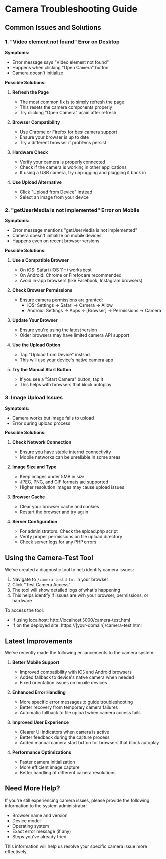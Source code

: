 # Camera Troubleshooting Guide

## Common Issues and Solutions

### 1. "Video element not found" Error on Desktop

**Symptoms:**
- Error message says "Video element not found"
- Happens when clicking "Open Camera" button
- Camera doesn't initialize

**Possible Solutions:**
1. **Refresh the Page**
   - The most common fix is to simply refresh the page
   - This resets the camera components properly
   - Try clicking "Open Camera" again after refresh

2. **Browser Compatibility**
   - Use Chrome or Firefox for best camera support
   - Ensure your browser is up to date
   - Try a different browser if problems persist

3. **Hardware Check**
   - Verify your camera is properly connected
   - Check if the camera is working in other applications
   - If using a USB camera, try unplugging and plugging it back in

4. **Use Upload Alternative**
   - Click "Upload from Device" instead
   - Select an image from your device

### 2. "getUserMedia is not implemented" Error on Mobile

**Symptoms:**
- Error message mentions "getUserMedia is not implemented"
- Camera doesn't initialize on mobile devices
- Happens even on recent browser versions

**Possible Solutions:**
1. **Use a Compatible Browser**
   - On iOS: Safari (iOS 11+) works best
   - On Android: Chrome or Firefox are recommended
   - Avoid in-app browsers (like Facebook, Instagram browsers)

2. **Check Browser Permissions**
   - Ensure camera permissions are granted:
     - iOS: Settings → Safari → Camera → Allow
     - Android: Settings → Apps → [Browser] → Permissions → Camera

3. **Update Your Browser**
   - Ensure you're using the latest version
   - Older browsers may have limited camera API support

4. **Use the Upload Option**
   - Tap "Upload from Device" instead
   - This will use your device's native camera app

5. **Try the Manual Start Button**
   - If you see a "Start Camera" button, tap it
   - This helps with browsers that block autoplay

### 3. Image Upload Issues

**Symptoms:**
- Camera works but image fails to upload
- Error during upload process

**Possible Solutions:**
1. **Check Network Connection**
   - Ensure you have stable internet connectivity
   - Mobile networks can be unreliable in some areas

2. **Image Size and Type**
   - Keep images under 5MB in size
   - JPEG, PNG, and GIF formats are supported
   - Higher resolution images may cause upload issues

3. **Browser Cache**
   - Clear your browser cache and cookies
   - Restart the browser and try again

4. **Server Configuration**
   - For administrators: Check the upload.php script
   - Verify proper permissions on the upload directory
   - Check server logs for any PHP errors

## Using the Camera-Test Tool

We've created a diagnostic tool to help identify camera issues:

1. Navigate to `/camera-test.html` in your browser
2. Click "Test Camera Access"
3. The tool will show detailed logs of what's happening
4. This helps identify if issues are with your browser, permissions, or hardware

To access the tool:
- If using localhost: http://localhost:3000/camera-test.html
- If on the deployed site: https://[your-domain]/camera-test.html

## Latest Improvements

We've recently made the following enhancements to the camera system:

1. **Better Mobile Support**
   - Improved compatibility with iOS and Android browsers
   - Added fallback to device's native camera when needed
   - Fixed orientation issues on mobile devices

2. **Enhanced Error Handling**
   - More specific error messages to guide troubleshooting
   - Better recovery from temporary camera failures
   - Automatic fallback to file upload when camera access fails

3. **Improved User Experience**
   - Clearer UI indicators when camera is active
   - Better feedback during the capture process
   - Added manual camera start button for browsers that block autoplay

4. **Performance Optimizations**
   - Faster camera initialization
   - More efficient image capture
   - Better handling of different camera resolutions

## Need More Help?

If you're still experiencing camera issues, please provide the following information to the system administrator:

- Browser name and version
- Device model
- Operating system
- Exact error message (if any)
- Steps you've already tried

This information will help us resolve your specific camera issue more effectively.
